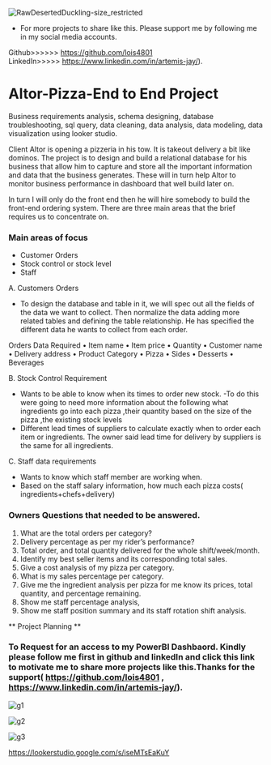 ![RawDesertedDuckling-size_restricted](https://github.com/lois4801/Altor-Pizza--SQL_to_GoogleLookerStudio/assets/96842662/5147466c-84fc-410d-98a3-fcc4afc4e6d0)

- For more projects to share like this. Please support me by following me in my social media accounts. 

Github>>>>>>  https://github.com/lois4801  
LinkedIn>>>>> https://www.linkedin.com/in/artemis-jay/).



# Altor-Pizza-End to End Project

Business requirements analysis, schema designing, database troubleshooting, sql query, data cleaning, data analysis, data modeling, data visualization using looker studio. 

Client Altor is opening a pizzeria in his tow. It is takeout delivery a bit like dominos.
The project is to design and build a  relational database for his business that allow him to capture and store all the important information and data that the business generates. These will in turn help Altor to monitor business performance in dashboard that well build later on.

In turn I will only do the front end then he will hire somebody to  build the front-end ordering system. There are three main areas that the brief requires us to concentrate on.

### Main areas of focus
- Customer Orders
- Stock control or stock level 
- Staff


A. Customers Orders
- To design the database and table in it, we will spec out all the fields of the data we want to collect. Then normalize the data adding more related tables and defining the table relationship. He has specified the different data he wants to collect from each order.

Orders Data Required
•	Item name
•	Item price
•	Quantity
•	Customer name
•	Delivery address
•	Product Category
•	Pizza 
•	Sides 
•	Desserts 
•	Beverages

B.	Stock Control Requirement 
- Wants to be able to know when its times to order new stock. 
-To do this were going to need more information about the following what ingredients go into each pizza ,their quantity based on the size of the pizza ,the existing stock levels
- Different lead times of suppliers to calculate exactly when to order each item or ingredients. The owner said lead time for delivery by suppliers is the same for all ingredients.

C. Staff data requirements
  - Wants to know which staff member are working when.
  - Based on the staff salary information, how much each pizza costs( ingredients+chefs+delivery)

  
### Owners Questions that needed to be answered.
1.	What are the total orders per category?
2.	Delivery percentage as per my rider’s performance?
3.	Total order, and total quantity delivered for the whole shift/week/month. 
4.	Identify my best seller items and its corresponding total sales.
5.	Give a cost analysis of my pizza per category.
6.	What is my sales percentage per category.
7.	Give me the ingredient analysis per pizza for me know its prices, total quantity, and percentage remaining.
8.	Show me staff percentage analysis,
9.	Show me staff position summary and its staff rotation shift analysis.

**
Project Planning
**








  




### To Request for an access to my PowerBI Dashbaord. Kindly please follow me first in github and linkedIn and click this link to motivate me to share more projects like this.Thanks for the support( https://github.com/lois4801 , https://www.linkedin.com/in/artemis-jay/).

![g1](https://github.com/lois4801/Altor-Pizza--SQL_to_GoogleLookerStudio/assets/96842662/ad9bae61-cf43-4dac-bba1-8133988f0e23)

![g2](https://github.com/lois4801/Altor-Pizza--SQL_to_GoogleLookerStudio/assets/96842662/d852dd93-038b-4a37-8d44-eea970a4183a)

![g3](https://github.com/lois4801/Altor-Pizza--SQL_to_GoogleLookerStudio/assets/96842662/e7a77cfc-7540-4c92-bbfa-ea918dd94fe5)




[https://lookerstudio.google.com/s/iseMTsEaKuY ](https://lookerstudio.google.com/reporting/e03c8853-9854-46aa-a1cf-ab68dba5944c)
